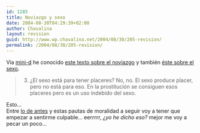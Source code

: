 ```yaml
---
id: 1285
title: Noviazgo y sexo
date: 2004-08-30T04:29:39+02:00
author: Chavalina
layout: revision
guid: http://www.wp.chavalina.net/2004/08/30/205-revision/
permalink: /2004/08/30/205-revision/
---
```

Via <a href="http://www.minid.net/archivos/categorias/curiosidades/me\_apetece.php" target=&prime;\_blank&prime;>mini-d</a> he conocido <a href="http://web.archive.org/web/20040215064751/www.edunet.es/ideas/noviazgo.htm" target=&prime;_blank&prime;>este texto sobre el noviazgo</a> y tambi&eacute;n <a href="http://web.archive.org/web/20040215122622/www.edunet.es/ideas/sexo.htm" target=&prime;_blank&prime;>&eacute;ste sobre el sexo</a>.

> 3. &iquest;El sexo est&aacute; para tener placeres? No, no. El sexo produce placer, pero no est&aacute; para eso. En la prostituci&oacute;n se consiguen esos placeres pero es un uso indebido del sexo.

Esto&#8230;  
Entre <a href="comentar.php?idpost=204" target=&prime;_blank&prime;>lo de antes</a> y estas pautas de moralidad a seguir voy a tener que empezar a sentirme culpable&#8230; eerrrrr, _&iquest;yo he dicho eso?_ mejor me voy a pecar un poco&#8230;